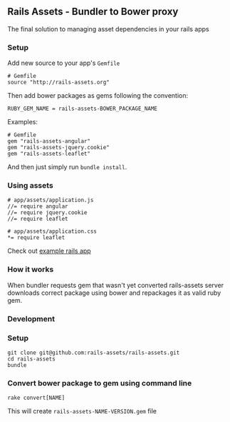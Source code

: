 ## Rails Assets - Bundler to Bower proxy

The final solution to managing asset dependencies in your rails apps

### Setup

Add new source to your app's `Gemfile`

    # Gemfile
    source "http://rails-assets.org"


Then add bower packages as gems following the convention:

`RUBY_GEM_NAME = rails-assets-BOWER_PACKAGE_NAME`

Examples:

    # Gemfile
    gem "rails-assets-angular"
    gem "rails-assets-jquery.cookie"
    gem "rails-assets-leaflet"

And then just simply run `bundle install`.

### Using assets

    # app/assets/application.js
    //= require angular
    //= require jquery.cookie
    //= require leaflet

    # app/assets/application.css
    *= require leaflet


Check out [example rails app](https://github.com/rails-assets/rails-assets/tree/master/test-app)



### How it works

When bundler requests gem that wasn't yet converted rails-assets server
downloads correct package using bower and repackages it as valid ruby gem.


### Development

### Setup

    git clone git@github.com:rails-assets/rails-assets.git
    cd rails-assets
    bundle

### Convert bower package to gem using command line

    rake convert[NAME]

This will create `rails-assets-NAME-VERSION.gem` file

